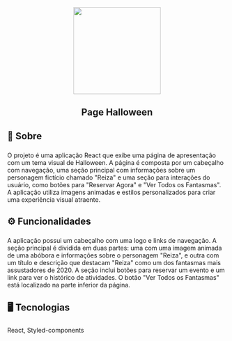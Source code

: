 <div align="center">
  <img height="200" src="https://nicolassaraivaa.github.io/photosredmi/imgProjects/hallowenpage.png"  />
</div>

###

<h2 align="center">Page Halloween</h2>

###

<h2 align="left">📝 Sobre</h2>

###

<p align="left">O projeto é uma aplicação React que exibe uma página de apresentação com um tema visual de Halloween. A página é composta por um cabeçalho com navegação, uma seção principal com informações sobre um personagem fictício chamado "Reiza" e uma seção para interações do usuário, como botões para "Reservar Agora" e "Ver Todos os Fantasmas". A aplicação utiliza imagens animadas e estilos personalizados para criar uma experiência visual atraente.</p>

###

<h2 align="left">⚙ Funcionalidades</h2>

###

<p align="left">A aplicação possui um cabeçalho com uma logo e links de navegação. A seção principal é dividida em duas partes: uma com uma imagem animada de uma abóbora e informações sobre o personagem "Reiza", e outra com um título e descrição que destacam "Reiza" como um dos fantasmas mais assustadores de 2020. A seção inclui botões para reservar um evento e um link para ver o histórico de atividades. O botão "Ver Todos os Fantasmas" está localizado na parte inferior da página.</p>

###

<h2 align="left">🖥 Tecnologias</h2>

###

<p align="left">React, Styled-components</p>

###
